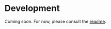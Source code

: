 # Development

Coming soon. For now, please consult the [readme](https://github.com/arbeitsgruppe-digitale-altnordistik/Sammlung-Toole#readme).
